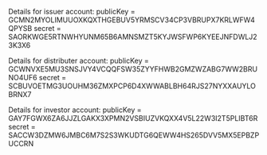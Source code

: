 Details for issuer account:
publicKey = GCMN2MYOLIMUUOXKQXTHGEBUV5YRMSCV34CP3VBRUPX7KRLWFW4QPYSB
secret = SAORKWGE5RTNWHYUNM65B6AMNSMZT5KYJWSFWP6KYEEJNFDWLJ23K3X6

Details for distributer account:
publicKey = GCWNVXE5MU3SNSJVY4VCQQFSW35ZYYFHWB2GMZWZABG7WW2BRUNO4UF6
secret = SCBUVOETMG3UOUHM36ZMXPCP6D4XWWABLBH64RJS27NYXXAUYLOBRNX7

Details for investor account:
publicKey = GAY7FGWX6ZA6JJZLGAKX3XPMN2VSBIUZVKQXX4V5L22W3I2T5PLIBT6R
secret = SACCW3DZMW6JMBC6M7S2S3WKUDTG6QEWW4HS265DVV5MX5EPBZPUCCRN